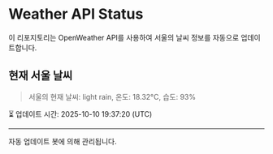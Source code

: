 
# Weather API Status

이 리포지토리는 OpenWeather API를 사용하여 서울의 날씨 정보를 자동으로 업데이트합니다.

## 현재 서울 날씨
> 서울의 현재 날씨: light rain, 온도: 18.32°C, 습도: 93%

⏳ 업데이트 시간: 2025-10-10 19:37:20 (UTC)

---
자동 업데이트 봇에 의해 관리됩니다.
